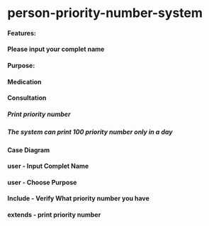 # person-priority-number-system
#### Features: 
#### Please input your complet name
#### Purpose:
####         Medication 
####         Consultation 
##### Print priority number
##### The system can print 100 priority number only in a day


#### Case Diagram
#### user - Input Complet Name
#### user - Choose Purpose

#### Include - Verify What priority number you have
#### extends - print priority number
